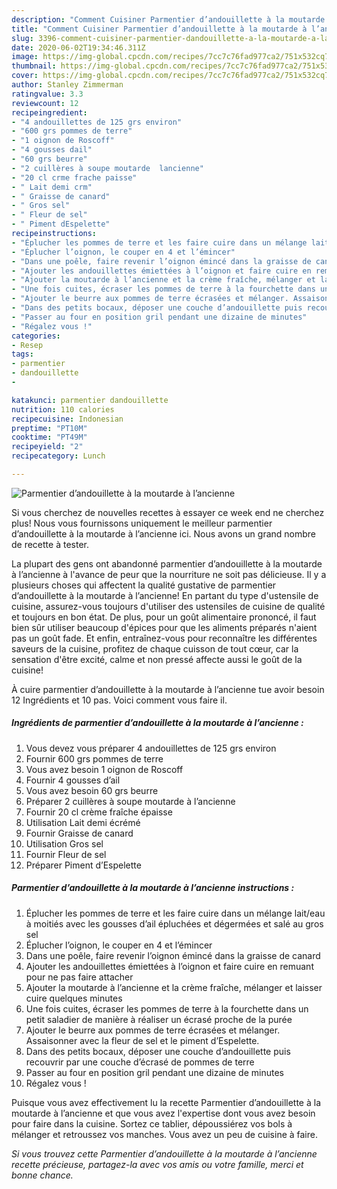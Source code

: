 ```yaml
---
description: "Comment Cuisiner Parmentier d’andouillette à la moutarde à l’ancienne"
title: "Comment Cuisiner Parmentier d’andouillette à la moutarde à l’ancienne"
slug: 3396-comment-cuisiner-parmentier-dandouillette-a-la-moutarde-a-lancienne
date: 2020-06-02T19:34:46.311Z
image: https://img-global.cpcdn.com/recipes/7cc7c76fad977ca2/751x532cq70/parmentier-dandouillette-a-la-moutarde-a-lancienne-photo-principale-de-la-recette.jpg
thumbnail: https://img-global.cpcdn.com/recipes/7cc7c76fad977ca2/751x532cq70/parmentier-dandouillette-a-la-moutarde-a-lancienne-photo-principale-de-la-recette.jpg
cover: https://img-global.cpcdn.com/recipes/7cc7c76fad977ca2/751x532cq70/parmentier-dandouillette-a-la-moutarde-a-lancienne-photo-principale-de-la-recette.jpg
author: Stanley Zimmerman
ratingvalue: 3.3
reviewcount: 12
recipeingredient:
- "4 andouillettes de 125 grs environ"
- "600 grs pommes de terre"
- "1 oignon de Roscoff"
- "4 gousses dail"
- "60 grs beurre"
- "2 cuillères à soupe moutarde  lancienne"
- "20 cl crme frache paisse"
- " Lait demi crm"
- " Graisse de canard"
- " Gros sel"
- " Fleur de sel"
- " Piment dEspelette"
recipeinstructions:
- "Éplucher les pommes de terre et les faire cuire dans un mélange lait/eau à moitiés avec les gousses d’ail épluchées et dégermées et salé au gros sel"
- "Éplucher l’oignon, le couper en 4 et l’émincer"
- "Dans une poêle, faire revenir l’oignon émincé dans la graisse de canard"
- "Ajouter les andouillettes émiettées à l’oignon et faire cuire en remuant pour ne pas faire attacher"
- "Ajouter la moutarde à l’ancienne et la crème fraîche, mélanger et laisser cuire quelques minutes"
- "Une fois cuites, écraser les pommes de terre à la fourchette dans un petit saladier de manière à réaliser un écrasé proche de la purée"
- "Ajouter le beurre aux pommes de terre écrasées et mélanger. Assaisonner avec la fleur de sel et le piment d’Espelette."
- "Dans des petits bocaux, déposer une couche d’andouillette puis recouvrir par une couche d’écrasé de pommes de terre"
- "Passer au four en position gril pendant une dizaine de minutes"
- "Régalez vous !"
categories:
- Resep
tags:
- parmentier
- dandouillette
- 

katakunci: parmentier dandouillette  
nutrition: 110 calories
recipecuisine: Indonesian
preptime: "PT10M"
cooktime: "PT49M"
recipeyield: "2"
recipecategory: Lunch

---
```



![Parmentier d’andouillette à la moutarde à l’ancienne](https://img-global.cpcdn.com/recipes/7cc7c76fad977ca2/751x532cq70/parmentier-dandouillette-a-la-moutarde-a-lancienne-photo-principale-de-la-recette.jpg)

Si vous cherchez de nouvelles recettes à essayer ce week end ne cherchez plus! Nous vous fournissons uniquement le meilleur parmentier d’andouillette à la moutarde à l’ancienne ici. Nous avons un grand nombre de recette à tester.

La plupart des gens ont abandonné parmentier d’andouillette à la moutarde à l’ancienne à l'avance de peur que la nourriture ne soit pas délicieuse. Il y a plusieurs choses qui affectent la qualité gustative de parmentier d’andouillette à la moutarde à l’ancienne! En partant du type d'ustensile de cuisine, assurez-vous toujours d'utiliser des ustensiles de cuisine de qualité et toujours en bon état. De plus, pour un goût alimentaire prononcé, il faut bien sûr utiliser beaucoup d'épices pour que les aliments préparés n'aient pas un goût fade. Et enfin, entraînez-vous pour reconnaître les différentes saveurs de la cuisine, profitez de chaque cuisson de tout cœur, car la sensation d'être excité, calme et non pressé affecte aussi le goût de la cuisine!

<!--inarticleads1-->

À cuire parmentier d’andouillette à la moutarde à l’ancienne tue avoir besoin 12 Ingrédients et 10 pas. Voici comment vous faire il.

##### Ingrédients de parmentier d’andouillette à la moutarde à l’ancienne :

1. Vous devez vous préparer 4 andouillettes de 125 grs environ
1. Fournir 600 grs pommes de terre
1. Vous avez besoin 1 oignon de Roscoff
1. Fournir 4 gousses d’ail
1. Vous avez besoin 60 grs beurre
1. Préparer 2 cuillères à soupe moutarde à l’ancienne
1. Fournir 20 cl crème fraîche épaisse
1. Utilisation  Lait demi écrémé
1. Fournir  Graisse de canard
1. Utilisation  Gros sel
1. Fournir  Fleur de sel
1. Préparer  Piment d’Espelette




<!--inarticleads2-->

##### Parmentier d’andouillette à la moutarde à l’ancienne instructions :

1. Éplucher les pommes de terre et les faire cuire dans un mélange lait/eau à moitiés avec les gousses d’ail épluchées et dégermées et salé au gros sel
1. Éplucher l’oignon, le couper en 4 et l’émincer
1. Dans une poêle, faire revenir l’oignon émincé dans la graisse de canard
1. Ajouter les andouillettes émiettées à l’oignon et faire cuire en remuant pour ne pas faire attacher
1. Ajouter la moutarde à l’ancienne et la crème fraîche, mélanger et laisser cuire quelques minutes
1. Une fois cuites, écraser les pommes de terre à la fourchette dans un petit saladier de manière à réaliser un écrasé proche de la purée
1. Ajouter le beurre aux pommes de terre écrasées et mélanger. Assaisonner avec la fleur de sel et le piment d’Espelette.
1. Dans des petits bocaux, déposer une couche d’andouillette puis recouvrir par une couche d’écrasé de pommes de terre
1. Passer au four en position gril pendant une dizaine de minutes
1. Régalez vous !




<!--inarticleads1-->

<p>
Puisque vous avez effectivement lu la recette Parmentier d’andouillette à la moutarde à l’ancienne et que vous avez l'expertise dont vous avez besoin pour faire dans la cuisine. Sortez ce tablier, dépoussiérez vos bols à mélanger et retroussez vos manches. Vous avez un peu de cuisine à faire.
</p>

<p>
<i>Si vous trouvez cette Parmentier d’andouillette à la moutarde à l’ancienne recette précieuse, partagez-la avec vos amis ou votre famille, merci et bonne chance.</i>
</p>
